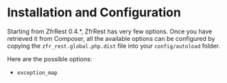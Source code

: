 # Installation and Configuration

Starting from ZfrRest 0.4.*, ZfrRest has very few options. Once you have retrieved it from Composer, all the
available options can be configured by copying the `zfr_rest.global.php.dist` file into your `config/autoload` folder.

Here are the possible options:

* `exception_map`